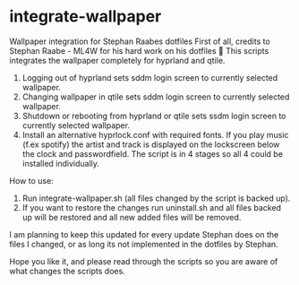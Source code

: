 # integrate-wallpaper
Wallpaper integration for Stephan Raabes dotfiles
First of all, credits to Stephan Raabe - ML4W for his hard work on his dotfiles 🙏
This scripts integrates the wallpaper completely for hyprland and qtile.

1. Logging out of hyprland sets sddm login screen to currently selected wallpaper.
2. Changing wallpaper in qtile sets sddm login screen to currently selected wallpaper.
3. Shutdown or rebooting from hyprland or qtile sets ssdm login screen to currently selected wallpaper.
4. Install an alternative hyprlock.conf with required fonts. If you play music (f.ex spotify) the artist and track is displayed on the lockscreen below the clock and passwordfield.
The script is in 4 stages so all 4 could be installed individually.

How to use:
1. Run integrate-wallpaper.sh (all files changed by the script is backed up).
2. If you want to restore the changes run uninstall.sh and all files backed up will be restored and all new added files will be removed.

I am planning to keep this updated for every update Stephan does on the files I changed, or as long its not implemented in the dotfiles by Stephan.

Hope you like it, and please read through the scripts so you are aware of what changes the scripts does. 

